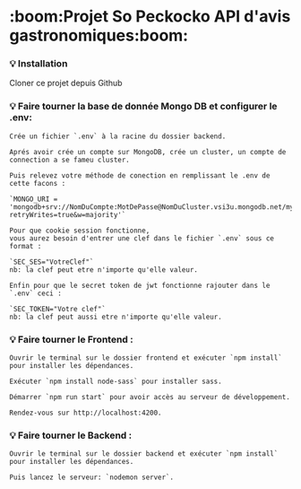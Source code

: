 <h1>:boom:Projet So Peckocko API d'avis gastronomiques:boom:</h1>


### :bulb: Installation

Cloner ce projet depuis Github

### :bulb: Faire tourner la base de donnée Mongo DB et configurer le .env:

    Crée un fichier `.env` à la racine du dossier backend.

    Aprés avoir crée un compte sur MongoDB, crée un cluster, un compte de connection a se fameu cluster. 
    
    Puis relevez votre méthode de conection en remplissant le .env de cette facons :

    `MONGO_URI = 'mongodb+srv://NomDuCompte:MotDePasse@NomDuCluster.vsi3u.mongodb.net/myFirstDatabase?retryWrites=true&w=majority'`
    
    Pour que cookie session fonctionne, 
    vous aurez besoin d'entrer une clef dans le fichier `.env` sous ce format :

    `SEC_SES="VotreClef"`
    nb: la clef peut etre n'importe qu'elle valeur.

    Enfin pour que le secret token de jwt fonctionne rajouter dans le `.env` ceci :

    `SEC_TOKEN="Votre clef"`
    nb: la clef peut aussi etre n'importe qu'elle valeur.

    
    
### :bulb: Faire tourner le Frontend :

    Ouvrir le terminal sur le dossier frontend et exécuter `npm install` pour installer les dépendances.
    
    Exécuter `npm install node-sass` pour installer sass.
    
    Démarrer `npm run start` pour avoir accès au serveur de développement.
    
    Rendez-vous sur http://localhost:4200.
    
### :bulb: Faire tourner le Backend :

    Ouvrir le terminal sur le dossier backend et exécuter `npm install` pour installer les dépendances.
    
    Puis lancez le serveur: `nodemon server`.